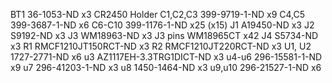 BT1 36-1053-ND x3 CR2450 Holder
C1,C2,C3 399-9719-1-ND x9
C4,C5 399-3687-1-ND x6
C6-C10  399-1176-1-ND x25 (x15)
J1  	A19450-ND x3
J2 S9192-ND x3
J3 WM18963-ND  x3
J3 pins WM18965CT x42
J4  	S5734-ND  x3
R1  	RMCF1210JT150RCT-ND x3 
R2 	RMCF1210JT220RCT-ND x3
U1, U2  	1727-2771-ND  x6
u3 AZ1117EH-3.3TRG1DICT-ND x3
u4-u6  	296-15581-1-ND  x9
u7 296-41203-1-ND x3
u8 1450-1464-ND x3
u9,u10  	296-21527-1-ND  x6

